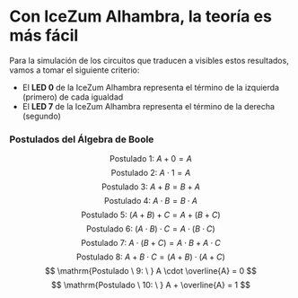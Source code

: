 # Con IceZum Alhambra, la teoría es más fácil

Para la simulación de los circuitos que traducen a visibles estos resultados, vamos a tomar el siguiente criterio:
- El **LED 0** de la IceZum Alhambra representa el término de la izquierda (primero) de cada igualdad
- El **LED 7** de la IceZum Alhambra representa el término de la derecha (segundo)


### Postulados del Álgebra de Boole


$$
\mathrm{Postulado \ 1: \ } A+0 = A
$$
$$
\mathrm{Postulado \ 2: \ } A \cdot 1 = A
$$
$$
\mathrm{Postulado \ 3: \ } A+B = B+A
$$
$$
\mathrm{Postulado \ 4: \ } A \cdot B = B \cdot A
$$
$$
\mathrm{Postulado \ 5: \ } (A + B) + C= A+(B+C)
$$
$$
\mathrm{Postulado \ 6: \ } (A \cdot B) \cdot C = A \cdot (B \cdot C)
$$
$$
\mathrm{Postulado \ 7: \ } A \cdot (B+C) = A\cdot B + A \cdot C
$$
$$
\mathrm{Postulado \ 8: \ } A + B \cdot C = (A+B) \cdot (A+C)
$$
$$
\mathrm{Postulado \ 9: \ } A \cdot \overline{A} = 0
$$
$$
\mathrm{Postulado \ 10: \ } A + \overline{A} = 1
$$
